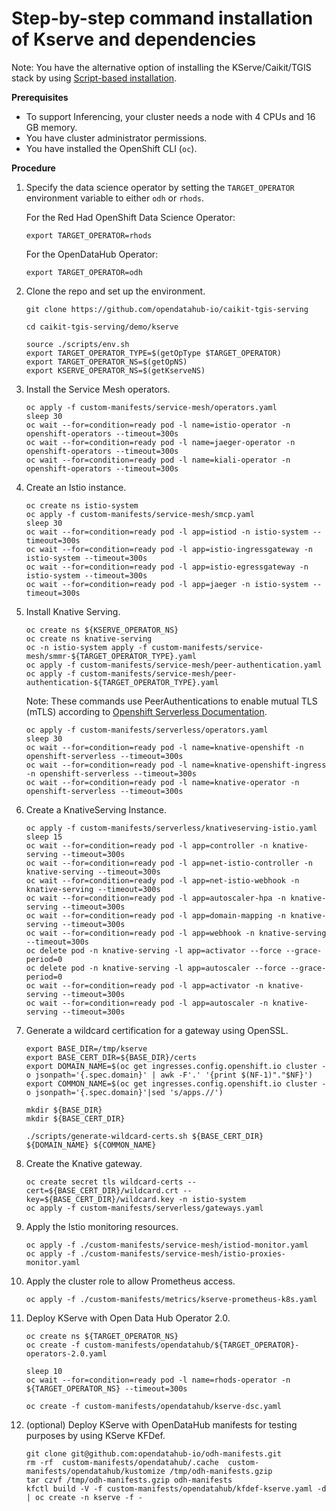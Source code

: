 # Step-by-step command installation of Kserve and dependencies

Note: You have the alternative option of installing the KServe/Caikit/TGIS stack by using [Script-based installation](/demo/kserve/scripts/README.md).

**Prerequisites**

- To support Inferencing, your cluster needs a node with 4 CPUs and 16 GB memory.
- You have cluster administrator permissions.
- You have installed the OpenShift CLI (`oc`).

**Procedure**

1. Specify the data science operator by setting the `TARGET_OPERATOR` environment variable to either `odh`  or `rhods`.

   For the Red Had OpenShift Data Science Operator:
   ~~~
   export TARGET_OPERATOR=rhods
   ~~~

   For the OpenDataHub Operator: 
   ~~~
   export TARGET_OPERATOR=odh
   ~~~


2. Clone the repo and set up the environment.

   ~~~
   git clone https://github.com/opendatahub-io/caikit-tgis-serving
   
   cd caikit-tgis-serving/demo/kserve
   
   source ./scripts/env.sh
   export TARGET_OPERATOR_TYPE=$(getOpType $TARGET_OPERATOR)
   export TARGET_OPERATOR_NS=$(getOpNS)
   export KSERVE_OPERATOR_NS=$(getKserveNS)
   ~~~

3. Install the Service Mesh operators.

   ~~~
   oc apply -f custom-manifests/service-mesh/operators.yaml
   sleep 30
   oc wait --for=condition=ready pod -l name=istio-operator -n openshift-operators --timeout=300s
   oc wait --for=condition=ready pod -l name=jaeger-operator -n openshift-operators --timeout=300s
   oc wait --for=condition=ready pod -l name=kiali-operator -n openshift-operators --timeout=300s
   ~~~

4. Create an Istio instance.

   ~~~
   oc create ns istio-system
   oc apply -f custom-manifests/service-mesh/smcp.yaml
   sleep 30
   oc wait --for=condition=ready pod -l app=istiod -n istio-system --timeout=300s
   oc wait --for=condition=ready pod -l app=istio-ingressgateway -n istio-system --timeout=300s
   oc wait --for=condition=ready pod -l app=istio-egressgateway -n istio-system --timeout=300s
   oc wait --for=condition=ready pod -l app=jaeger -n istio-system --timeout=300s
   ~~~

5. Install Knative Serving.

   ~~~
   oc create ns ${KSERVE_OPERATOR_NS}
   oc create ns knative-serving
   oc -n istio-system apply -f custom-manifests/service-mesh/smmr-${TARGET_OPERATOR_TYPE}.yaml 
   oc apply -f custom-manifests/service-mesh/peer-authentication.yaml
   oc apply -f custom-manifests/service-mesh/peer-authentication-${TARGET_OPERATOR_TYPE}.yaml 
   ~~~

   Note: These commands use PeerAuthentications to enable mutual TLS (mTLS) according to [Openshift Serverless Documentation](https://access.redhat.com/documentation/en-us/red_hat_openshift_serverless/1.28/html/serving/configuring-custom-domains-for-knative-services#serverless-domain-mapping-custom-tls-cert_domain-mapping-custom-tls-cert).

   ~~~
   oc apply -f custom-manifests/serverless/operators.yaml
   sleep 30
   oc wait --for=condition=ready pod -l name=knative-openshift -n openshift-serverless --timeout=300s
   oc wait --for=condition=ready pod -l name=knative-openshift-ingress -n openshift-serverless --timeout=300s
   oc wait --for=condition=ready pod -l name=knative-operator -n openshift-serverless --timeout=300s
   ~~~

6. Create a KnativeServing Instance.

   ~~~
   oc apply -f custom-manifests/serverless/knativeserving-istio.yaml
   sleep 15
   oc wait --for=condition=ready pod -l app=controller -n knative-serving --timeout=300s
   oc wait --for=condition=ready pod -l app=net-istio-controller -n knative-serving --timeout=300s
   oc wait --for=condition=ready pod -l app=net-istio-webhook -n knative-serving --timeout=300s
   oc wait --for=condition=ready pod -l app=autoscaler-hpa -n knative-serving --timeout=300s
   oc wait --for=condition=ready pod -l app=domain-mapping -n knative-serving --timeout=300s
   oc wait --for=condition=ready pod -l app=webhook -n knative-serving --timeout=300s
   oc delete pod -n knative-serving -l app=activator --force --grace-period=0
   oc delete pod -n knative-serving -l app=autoscaler --force --grace-period=0
   oc wait --for=condition=ready pod -l app=activator -n knative-serving --timeout=300s
   oc wait --for=condition=ready pod -l app=autoscaler -n knative-serving --timeout=300s
   ~~~

7. Generate a wildcard certification for a gateway using OpenSSL.

   ~~~
   export BASE_DIR=/tmp/kserve
   export BASE_CERT_DIR=${BASE_DIR}/certs
   export DOMAIN_NAME=$(oc get ingresses.config.openshift.io cluster -o jsonpath='{.spec.domain}' | awk -F'.' '{print $(NF-1)"."$NF}')
   export COMMON_NAME=$(oc get ingresses.config.openshift.io cluster -o jsonpath='{.spec.domain}'|sed 's/apps.//')

   mkdir ${BASE_DIR}
   mkdir ${BASE_CERT_DIR}

   ./scripts/generate-wildcard-certs.sh ${BASE_CERT_DIR} ${DOMAIN_NAME} ${COMMON_NAME}
   ~~~

8. Create the Knative gateway.

   ~~~
   oc create secret tls wildcard-certs --cert=${BASE_CERT_DIR}/wildcard.crt --key=${BASE_CERT_DIR}/wildcard.key -n istio-system
   oc apply -f custom-manifests/serverless/gateways.yaml
   ~~~

9. Apply the Istio monitoring resources.

   ~~~
   oc apply -f ./custom-manifests/service-mesh/istiod-monitor.yaml 
   oc apply -f ./custom-manifests/service-mesh/istio-proxies-monitor.yaml 
   ~~~

10. Apply the cluster role to allow Prometheus access.
     ~~~
     oc apply -f ./custom-manifests/metrics/kserve-prometheus-k8s.yaml
     ~~~

11. Deploy KServe with Open Data Hub Operator 2.0.
     ~~~
     oc create ns ${TARGET_OPERATOR_NS}
     oc create -f custom-manifests/opendatahub/${TARGET_OPERATOR}-operators-2.0.yaml
  
     sleep 10
     oc wait --for=condition=ready pod -l name=rhods-operator -n ${TARGET_OPERATOR_NS} --timeout=300s 
   
     oc create -f custom-manifests/opendatahub/kserve-dsc.yaml
     ~~~

12. (optional) Deploy KServe with OpenDataHub manifests for testing purposes by using KServe KFDef.
      ~~~
     git clone git@github.com:opendatahub-io/odh-manifests.git
      rm -rf  custom-manifests/opendatahub/.cache  custom-manifests/opendatahub/kustomize /tmp/odh-manifests.gzip
      tar czvf /tmp/odh-manifests.gzip odh-manifests
     kfctl build -V -f custom-manifests/opendatahub/kfdef-kserve.yaml -d | oc create -n kserve -f -
      ~~~
